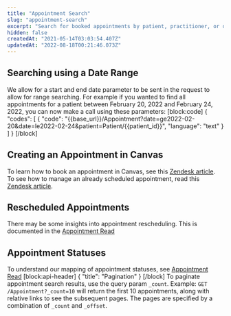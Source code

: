 ```yaml
---
title: "Appointment Search"
slug: "appointment-search"
excerpt: "Search for booked appointments by patient, practitioner, or date"
hidden: false
createdAt: "2021-05-14T03:03:54.407Z"
updatedAt: "2022-08-18T00:21:46.073Z"
---
```

## Searching using a Date Range

We allow for a start and end date parameter to be sent in the request to allow for range searching. For example if you wanted to find all appointments for a patient between February 20, 2022 and February 24, 2022, you can now make a call using these parameters:
[block:code]
{
  "codes": [
    {
      "code": "{{base_url}}/Appointment?date=ge2022-02-20&date=le2022-02-24&patient=Patient/{{patient_id}}",
      "language": "text"
    }
  ]
}
[/block]
## Creating an Appointment in Canvas

To learn how to book an appointment in Canvas, see this [Zendesk article](https://canvas-medical.zendesk.com/hc/en-us/articles/360056430014-Appointments). To see how to manage an already scheduled appointment, read this [Zendesk article](https://canvas-medical.zendesk.com/hc/en-us/articles/4408062178963-Appointment-Management).

## Rescheduled Appointments

There may be some insights into appointment rescheduling. This is documented in the [Appointment Read](ref:appointment-read) 

## Appointment Statuses

To understand our mapping of appointment statuses, see [Appointment Read](ref:appointment-read) 
[block:api-header]
{
  "title": "Pagination"
}
[/block]
To paginate appointment search results, use the query param `_count`.
Example:
`GET /Appointment?_count=10` will return the first 10 appointments, along with relative links to see the subsequent pages.
The pages are specified by a combination of `_count` and `_offset`.